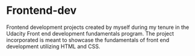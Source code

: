 # Frontend-dev
Frontend development projects created by myself during my tenure in the Udacity Front end development fundamentals program. 
The project incorporated is meant to showcase the fundamentals of front end development utilizing HTML and CSS. 
